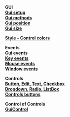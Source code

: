 __GUI__  __[Gui setup](/Lib/Gui/Test/gui-setup/readme.md)__  __[Gui methods](/Lib/Gui/Test/gui-methods/readme.md)__  __[Gui position](/Lib/Gui/Test/gui-position/readme.md)__  __[Gui size](/Lib/Gui/Test/gui-size/readme.md)__  __[Style - Control colors](Lib/Style/readme.md)__  __Events__  __[Gui events](Lib/Events/GuiEvents/readme.md)__  __[Key events](Lib/Events/KeyEvents/readme.md)__  __[Mouse events](Lib/Events/MouseEvents/readme.md)__  __[Window events](Lib/Events/WindowEvents/readme.md)__  __Controls__  
__[Button, Edit, Text, Checkbox](Lib/controls/Control/Test/controls-main#basic-controls)__  
__[Dropdown, Radio, ListBox](Lib/controls/Control/Test/controls-main#items-controls)__  __[Controls buttons](Lib/Controls/Control/Control/Test/Test/controls-event/readme.md)__  __Control of Controls__  __[GuiControl](Lib/controls/controls-guicontrol)__    
